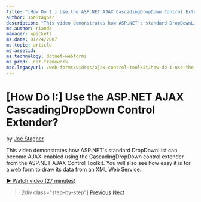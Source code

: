 ```yaml
---
title: "[How Do I:] Use the ASP.NET AJAX CascadingDropDown Control Extender? | Microsoft Docs"
author: JoeStagner
description: "This video demonstrates how ASP.NET's standard DropDownList can become AJAX-enabled using the CascadingDropDown control extender from the ASP.NET AJAX Contro..."
ms.author: riande
manager: wpickett
ms.date: 01/24/2007
ms.topic: article
ms.assetid: 
ms.technology: dotnet-webforms
ms.prod: .net-framework
msc.legacyurl: /web-forms/videos/ajax-control-toolkit/how-do-i-use-the-aspnet-ajax-cascadingdropdown-control-extender
---
```

[How Do I:] Use the ASP.NET AJAX CascadingDropDown Control Extender?
====================
by [Joe Stagner](https://github.com/JoeStagner)

This video demonstrates how ASP.NET's standard DropDownList can become AJAX-enabled using the CascadingDropDown control extender from the ASP.NET AJAX Control Toolkit. You will also see how easy it is for a web form to draw its data from an XML Web Service.

[&#9654; Watch video (27 minutes)](https://channel9.msdn.com/Blogs/ASP-NET-Site-Videos/how-do-i-use-the-aspnet-ajax-cascadingdropdown-control-extender)

>[!div class="step-by-step"] [Previous](how-do-i-get-started-with-the-aspnet-ajax-control-toolkit.md) [Next](how-do-i-use-the-aspnet-ajax-textboxwatermark-control-extender.md)